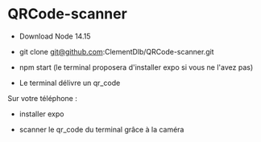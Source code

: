 # QRCode-scanner

- Download Node 14.15

- git clone git@github.com:ClementDlb/QRCode-scanner.git

- npm start (le terminal proposera d'installer expo si vous ne l'avez pas)

- Le terminal délivre un qr_code

Sur votre téléphone :

- installer expo

- scanner le qr_code du terminal grâce à la caméra





